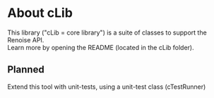 # About cLib

This library ("cLib = core library") is a suite of classes to support the Renoise API.  
Learn more by opening the README (located in the cLib folder).   

## Planned
Extend this tool with unit-tests, using a unit-test class (cTestRunner)
  